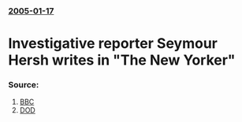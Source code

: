 ### [2005-01-17](/news/2005/01/17/index.md)

#  Investigative reporter Seymour Hersh writes in "The New Yorker" 




### Source:

1. [BBC](http://news.bbc.co.uk/1/hi/world/americas/4180087.stm)
2. [DOD](http://www.dod.mil/releases/2005/nr20050117-1987.html)
